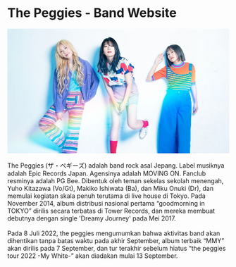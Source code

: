 # The Peggies - Band Website

![display-showcase](images/peggies.jpg)

The Peggies (ザ・ペギーズ) adalah band rock asal Jepang. Label musiknya adalah Epic Records Japan. Agensinya adalah MOVING ON. Fanclub resminya adalah PG Bee. Dibentuk oleh teman sekelas sekolah menengah, Yuho Kitazawa (Vo/Gt), Makiko Ishiwata (Ba), dan Miku Onuki (Dr), dan memulai kegiatan skala penuh terutama di live house di Tokyo. Pada November 2014, album distribusi nasional pertama “goodmorning in TOKYO” dirilis secara terbatas di Tower Records, dan mereka membuat debutnya dengan single 'Dreamy Journey' pada Mei 2017.<br /><br />Pada 8 Juli 2022, the peggies mengumumkan bahwa aktivitas band akan dihentikan tanpa batas waktu pada akhir September, album terbaik “MMY” akan dirilis pada 7 September, dan tur terakhir sebelum hiatus “the peggies tour 2022 -My White-” akan diadakan mulai 13 September.
